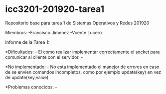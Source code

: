 # icc3201-201920-tarea1
Repositorio base para tarea 1 de Sistemas Operativos y Redes 201920

Miembros:
-Francisco Jimenez
-Vcente Lucero

Informe de la Tarea 1:
	
*Dificultades:
	- El como realizar implementar correctamente el socket para comunicar al cliente con el servidor. 
	- 

*No implementado:
	- No esta implementado el manejor de errores en caso de se envien comandos incompletos, como por ejemplo update(key) en vez de update(key,value)
	
*Problemas conocidos:
	-

